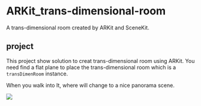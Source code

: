 # ARKit_trans-dimensional-room
A trans-dimensional room created by ARKit and SceneKit.
## project
This project show solution to creat trans-dimensional room using ARKit. You need find a flat plane to place the trans-dimensional room which is a `transDimenRoom` instance. 

When you walk into It, where will change to a nice panorama scene.

[![](https://user-images.githubusercontent.com/7767634/30728529-4a659006-9f8b-11e7-9630-7e3ff03e485a.png)](https://www.youtube.com/watch?v=_Gzwy38tEhc)
